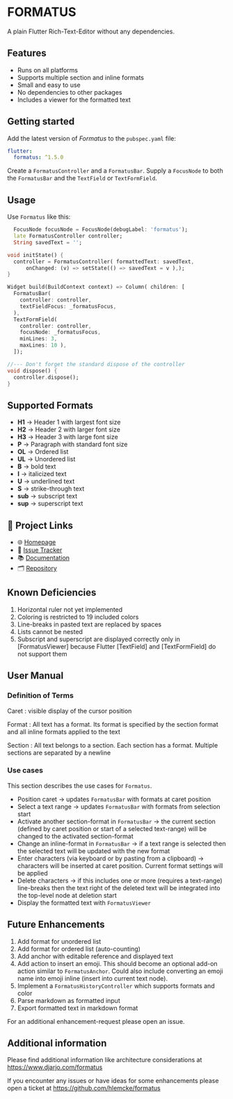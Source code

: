 # FORMATUS

A plain Flutter Rich-Text-Editor without any dependencies.

## Features

* Runs on all platforms
* Supports multiple section and inline formats
* Small and easy to use
* No dependencies to other packages
* Includes a viewer for the formatted text

## Getting started

Add the latest version of *Formatus* to the `pubspec.yaml` file:

```yaml
flutter:
  formatus: ^1.5.0
```

Create a `FormatusController` and a `FormatusBar`.
Supply a `FocusNode` to both the `FormatusBar` and the `TextField` or `TextFormField`.


## Usage

Use `Formatus` like this:

```dart
  FocusNode focusNode = FocusNode(debugLabel: 'formatus');
  late FormatusController controller;
  String savedText = '';

void initState() {
  controller = FormatusController( formattedText: savedText,
      onChanged: (v) => setState(() => savedText = v ),);
}

Widget build(BuildContext context) => Column( children: [
  FormatusBar(
    controller: controller,
    textFieldFocus: _formatusFocus,
  ),
  TextFormField(
    controller: controller,
    focusNode: _formatusFocus,
    minLines: 3,
    maxLines: 10 ),
  ]);

//--- Don't forget the standard dispose of the controller
void dispose() {
  controller.dispose();
}
```

## Supported Formats

* __H1__ → Header 1 with largest font size
* __H2__ → Header 2 with larger font size
* __H3__ → Header 3 with large font size
* __P__ → Paragraph with standard font size
* __OL__ → Ordered list
* __UL__ → Unordered list
* __B__ → bold text
* __I__ → italicized text
* __U__ → underlined text
* __S__ → strike-through text
* __sub__ → subscript text
* __sup__ → superscript text


## 🔗 Project Links

- 🌐 [Homepage](https://www.djarjo.com/formatus)
- 🐛 [Issue Tracker](https://github.com/hlemcke/formatus/issues)
- 📚 [Documentation](https://www.djarjo.com/formatus/docs)
- 🗂️ [Repository](https://github.com/hlemcke/formatus)


## Known Deficiencies

1. Horizontal ruler not yet implemented
2. Coloring is restricted to 19 included colors
3. Line-breaks in pasted text are replaced by spaces
4. Lists cannot be nested
5. Subscript and superscript are displayed correctly only in [FormatusViewer] because Flutter
   [TextField] and [TextFormField] do not support them

## User Manual

### Definition of Terms

Caret
: visible display of the cursor position 

Format
: All text has a format. Its format is specified by the section format and all inline formats applied to the text

Section
: All text belongs to a section. Each section has a format. Multiple sections are separated by a newline


### Use cases

This section describes the use cases for `Formatus`.

* Position caret → updates `FormatusBar` with formats at caret position
* Select a text range → updates `FormatusBar` with formats from selection start
* Activate another section-format in `FormatusBar`
  → the current section (defined by caret position or start of a selected text-range)
  will be changed to the activated section-format
* Change an inline-format in `FormatusBar` → if a text range is selected
  then the selected text will be updated with the new format
* Enter characters (via keyboard or by pasting from a clipboard) → characters
  will be inserted at caret position. Current format settings will be applied
* Delete characters → if this includes one or more (requires a text-range)
  line-breaks then the text right of the deleted text will be integrated
  into the top-level node at deletion start
* Display the formatted text with `FormatusViewer`


## Future Enhancements

1. Add format for unordered list
2. Add format for ordered list (auto-counting)
3. Add anchor with editable reference and displayed text
4. Add action to insert an emoji. This should become an optional add-on action
   similar to `FormatusAnchor`. Could also include converting an emoji name
   into emoji inline (insert into current text node).
5. Implement a `FormatusHistoryController` which supports formats and color
6. Parse markdown as formatted input
7. Export formatted text in markdown format

For an additional enhancement-request please open an issue.


## Additional information

Please find additional information like architecture considerations at
https://www.djarjo.com/formatus

If you encounter any issues or have ideas for some enhancements please
open a ticket at https://github.com/hlemcke/formatus

